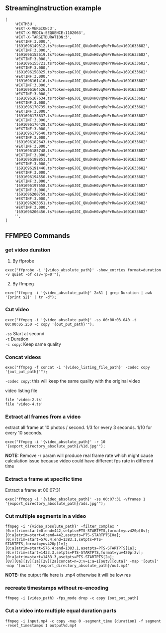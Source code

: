 ## StreamingInstruction example
```
[
    '#EXTM3U',
    '#EXT-X-VERSION:3',
    '#EXT-X-MEDIA-SEQUENCE:1102063',
    '#EXT-X-TARGETDURATION:3',
    '#EXTINF:3.000,',
    '1691696149512.ts?token=epGJ0I_QNuDvH0vqMePrRw&e=1691633682',
    '#EXTINF:3.000,',
    '1691696152619.ts?token=epGJ0I_QNuDvH0vqMePrRw&e=1691633682',
    '#EXTINF:3.000,',
    '1691696155721.ts?token=epGJ0I_QNuDvH0vqMePrRw&e=1691633682',
    '#EXTINF:3.000,'
    '1691696158825.ts?token=epGJ0I_QNuDvH0vqMePrRw&e=1691633682'
    '#EXTINF:3.000,'
    '1691696161416.ts?token=epGJ0I_QNuDvH0vqMePrRw&e=1691633682'
    '#EXTINF:3.000,'
    '1691696164526.ts?token=epGJ0I_QNuDvH0vqMePrRw&e=1691633682'
    '#EXTINF:3.000,'
    '1691696167634.ts?token=epGJ0I_QNuDvH0vqMePrRw&e=1691633682'
    '#EXTINF:3.000,'
    '1691696170735.ts?token=epGJ0I_QNuDvH0vqMePrRw&e=1691633682'
    '#EXTINF:3.000,'
    '1691696173837.ts?token=epGJ0I_QNuDvH0vqMePrRw&e=1691633682'
    '#EXTINF:3.000,'
    '1691696176428.ts?token=epGJ0I_QNuDvH0vqMePrRw&e=1691633682'
    '#EXTINF:3.000,'
    '1691696179540.ts?token=epGJ0I_QNuDvH0vqMePrRw&e=1691633682'
    '#EXTINF:3.000,'
    '1691696182643.ts?token=epGJ0I_QNuDvH0vqMePrRw&e=1691633682'
    '#EXTINF:3.000,'
    '1691696185748.ts?token=epGJ0I_QNuDvH0vqMePrRw&e=1691633682'
    '#EXTINF:3.000,'
    '1691696188851.ts?token=epGJ0I_QNuDvH0vqMePrRw&e=1691633682'
    '#EXTINF:3.000,'
    '1691696191446.ts?token=epGJ0I_QNuDvH0vqMePrRw&e=1691633682'
    '#EXTINF:3.000,'
    '1691696194550.ts?token=epGJ0I_QNuDvH0vqMePrRw&e=1691633682'
    '#EXTINF:3.000,'
    '1691696197658.ts?token=epGJ0I_QNuDvH0vqMePrRw&e=1691633682'
    '#EXTINF:3.000,'
    '1691696200759.ts?token=epGJ0I_QNuDvH0vqMePrRw&e=1691633682'
    '#EXTINF:3.000,'
    '1691696203351.ts?token=epGJ0I_QNuDvH0vqMePrRw&e=1691633682'
    '#EXTINF:3.000,'
    '1691696206456.ts?token=epGJ0I_QNuDvH0vqMePrRw&e=1691633682'
    '',
]
```
## FFMPEG Commands
### get video duration  
1. By ffprobe

`exec("ffprobe -i '{video_absolute_path}' -show_entries format=duration -v quiet -of csv='p=0'");`

2. By ffmpeg

`exec("ffmpeg -i '{video_absolute_path}' 2>&1 | grep Duration | awk '{print $2}' | tr -d");`

### Cut video

`exec("ffmpeg -i '{video_absolute_path}' -ss 00:00:03.040 -t 00:00:05.250 -c copy '{out_put_path}'");`

`-ss` Start at second <br>
`-t` Duration <br>
`-c copy`: Keep same quality

### Concat videos

`exec("ffmpeg -f concat -i '{video_listing_file_path}' -codec copy '{out_put_path}'");`

`-codec copy`: this will keep the same quality with the original video

video listing file
```
file 'video-2.ts'
file 'video-4.ts'
```

### Extract all frames from a video
extract all frame at 10 photos / second. 1/3 for every 3 seconds. 1/10 for every 10 seconds.

`exec("ffmpeg -i '{video_absolute_path}' -r 10 '{export_directory_absolute_path}/%1d.jpg'");`

**NOTE:** Remove -r param will produce real frame rate which might cause calculation issue because video could have different fps rate in different time <br/>

### Extract a frame at specific time
Extract a frame at 00:07:31

`exec("ffmpeg -i '{video_absolute_path}' -ss 00:07:31 -vframes 1 '{export_directory_absolute_path}/ads.jpg'");`

### Cut multiple segments in a video
```
ffmpeg -i '{video_absolute_path}' -filter_complex '
[0:v]trim=start=0:end=442,setpts=PTS-STARTPTS,format=yuv420p[0v];
[0:a]atrim=start=0:end=442,asetpts=PTS-STARTPTS[0a];
[0:v]trim=start=576.4:end=1383.1,setpts=PTS-STARTPTS,format=yuv420p[1v];
[0:a]atrim=start=576.4:end=1383.1,asetpts=PTS-STARTPTS[1a];
[0:v]trim=start=1433.3,setpts=PTS-STARTPTS,format=yuv420p[2v];
[0:a]atrim=start=1433.3,asetpts=PTS-STARTPTS[2a]; 
[0v][0a][1v][1a][2v][2a]concat=n=3:v=1:a=1[outv][outa]' -map '[outv]' -map '[outa]' '{export_directory_absolute_path}/out.mp4'
```
**NOTE:** the output file here is .mp4 otherwise it will be low res

### recreate timestamps without re-encoding

```ffmpeg -i {video_path} -fps_mode drop -c copy {out_put_path}```

### Cut a video into multiple equal duration parts

```ffmpeg -i input.mp4 -c copy -map 0 -segment_time {duration} -f segment -reset_timestamps 1 output%d.mp4```